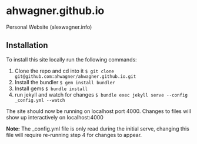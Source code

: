 # ahwagner.github.io
Personal Website (alexwagner.info)

## Installation

To install this site locally run the following commands:

1. Clone the repo and cd into it `$ git clone git@github.com:ahwagner/ahwagner.github.io.git`
2. Install the bundler `$ gem install bundler`
3. Install gems `$ bundle install`
4. run jekyll and watch for changes `$ bundle exec jekyll serve --config _config.yml --watch`

The site should now be running on localhost port 4000. 
Changes to files will show up interactively on localhost:4000

**Note:** The _config.yml file is only read during the initial serve, 
changing this file will require re-running step 4 for changes to appear.
